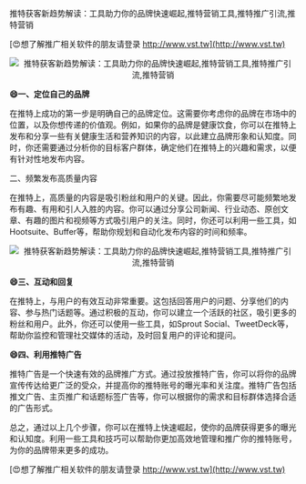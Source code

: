 推特获客新趋势解读：工具助力你的品牌快速崛起,推特营销工具,推特推广引流,推特营销

[😍想了解推广相关软件的朋友请登录 http://www.vst.tw](http://www.vst.tw)

 <center><img src="https://vst.tw/MP4/tuiguang/png/0.png" alt="推特获客新趋势解读：工具助力你的品牌快速崛起,推特营销工具,推特推广引流,推特营销"></center>

**😄一、定位自己的品牌**

在推特上成功的第一步是明确自己的品牌定位。这需要你考虑你的品牌在市场中的位置，以及你想传递的价值观。例如，如果你的品牌是健康饮食，你可以在推特上发布和分享一些有关健康生活和营养知识的内容，以此建立品牌形象和认知度。同时，你还需要通过分析你的目标客户群体，确定他们在推特上的兴趣和需求，以便有针对性地发布内容。

二、频繁发布高质量内容

在推特上，高质量的内容是吸引粉丝和用户的关键。因此，你需要尽可能频繁地发布有趣、有用和引人入胜的内容。你可以通过分享公司新闻、行业动态、原创文章、有趣的图片和视频等方式吸引用户的关注。同时，你还可以利用一些工具，如Hootsuite、Buffer等，帮助你规划和自动化发布内容的时间和频率。

 <center><img src="https://vst.tw/MP4/tuiguang/png/4.png" alt="推特获客新趋势解读：工具助力你的品牌快速崛起,推特营销工具,推特推广引流,推特营销"></center>

**😄三、互动和回复**

在推特上，与用户的有效互动非常重要。这包括回答用户的问题、分享他们的内容、参与热门话题等。通过积极的互动，你可以建立一个活跃的社区，吸引更多的粉丝和用户。此外，你还可以使用一些工具，如Sprout Social、TweetDeck等，帮助你监控和管理社交媒体的活动，及时回复用户的评论和提问。

**😄四、利用推特广告**

推特广告是一个快速有效的品牌推广方式。通过投放推特广告，你可以将你的品牌宣传传达给更广泛的受众，并提高你的推特账号的曝光率和关注度。推特广告包括推文广告、主页推广和话题标签广告等，你可以根据你的需求和目标群体选择合适的广告形式。

总之，通过以上几个步骤，你可以在推特上快速崛起，使你的品牌获得更多的曝光和认知度。利用一些工具和技巧可以帮助你更加高效地管理和推广你的推特账号，为你的品牌带来更多的成功。

[😍想了解推广相关软件的朋友请登录 http://www.vst.tw](http://www.vst.tw)




